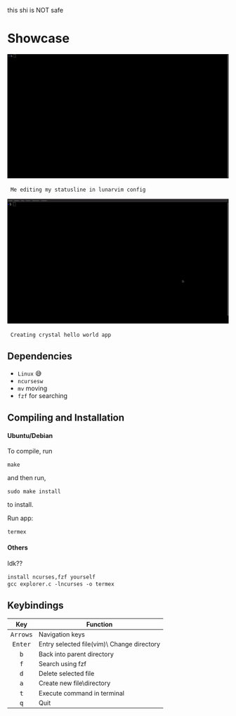 
this shi is NOT safe
# Showcase
![](/simple-demo.gif)

     Me editing my statusline in lunarvim config




     
     
![](/helloworld.gif)

     Creating crystal hello world app
## Dependencies
- `Linux` 😅
- `ncursesw`
- `mv` moving
- `fzf` for searching
  

## Compiling and Installation
#### Ubuntu/Debian
To compile, run

    make

and then run,

    sudo make install

to install.

Run app:

    termex
#### Others
Idk??

    install ncurses,fzf yourself
    gcc explorer.c -lncurses -o termex
    

## Keybindings
| Key | Function |
|:---:| --- |
| <kbd>Arrows</kbd> | Navigation keys |
| <kbd>Enter</kbd> | Entry selected file(vim)\ Change directory |
| <kbd>b</kbd> | Back into parent directory |
| <kbd>f</kbd> | Search using fzf |
| <kbd>d</kbd> | Delete selected file |
| <kbd>a</kbd> | Create new file\directory |
| <kbd>t</kbd> | Execute command in terminal |
| <kbd>q</kbd> | Quit |

